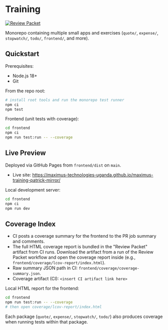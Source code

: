 # Training

[![Review Packet](https://github.com/Maximus-Technologies-Uganda/Training/actions/workflows/review-packet.yml/badge.svg)](https://github.com/Maximus-Technologies-Uganda/Training/actions/workflows/review-packet.yml)

Monorepo containing multiple small apps and exercises (`quote/`, `expense/`, `stopwatch/`, `todo/`, `frontend/`, and more).

## Quickstart

Prerequisites:

- Node.js 18+
- Git

From the repo root:

```bash
# install root tools and run the monorepo test runner
npm ci
npm test
```

Frontend (unit tests with coverage):

```bash
cd frontend
npm ci
npm run test:run -- --coverage
```

## Live Preview

Deployed via GitHub Pages from `frontend/dist` on `main`.

- Live site: https://maximus-technologies-uganda.github.io/maximus-training-patrick-mirror/

Local development server:

```bash
cd frontend
npm ci
npm run dev
```

## Coverage Index

- CI posts a coverage summary for the frontend to the PR job summary and comments.
- The full HTML coverage report is bundled in the "Review Packet" artifact from CI runs. Download the artifact from a run of the Review Packet workflow and open the coverage report inside (e.g., `frontend/coverage/lcov-report/index.html`).
- Raw summary JSON path in CI: `frontend/coverage/coverage-summary.json`.
- Coverage artifact (CI): `<insert CI artifact link here>`

Local HTML report for the frontend:

```bash
cd frontend
npm run test:run -- --coverage
# then open coverage/lcov-report/index.html
```

Each package (`quote/`, `expense/`, `stopwatch/`, `todo/`) also produces coverage when running tests within that package.
